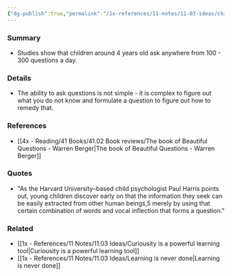 ```yaml
---
{"dg-publish":true,"permalink":"/1x-references/11-notes/11-03-ideas/children-ask-300-questions-a-day/","title":"Children ask 300 questions a day","created":"2023-05-28T16:57:52.000+03:00","updated":"2024-02-14T20:18:34.764+03:00"}
---
```



### Summary
- Studies show that children around 4 years old ask anywhere from 100 - 300 questions a day.

### Details
- The ability to ask questions is not simple - it is complex to figure out what you do not know and formulate a question to figure out how to remedy that.

### References
- [[4x - Reading/41 Books/41.02 Book reviews/The book of Beautiful Questions - Warren Berger\|The book of Beautiful Questions - Warren Berger]]

### Quotes
- "As the Harvard University–based child psychologist Paul Harris points out, young children discover early on that the information they seek can be easily extracted from other human beings,5 merely by using that certain combination of words and vocal inflection that forms a question."

### Related
- [[1x - References/11 Notes/11.03 Ideas/Curiousity is a powerful learning tool\|Curiousity is a powerful learning tool]]
- [[1x - References/11 Notes/11.03 Ideas/Learning is never done\|Learning is never done]]
